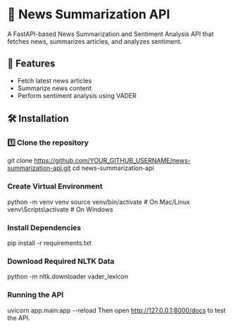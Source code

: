 # 📰 News Summarization API

A FastAPI-based News Summarization and Sentiment Analysis API that fetches news, summarizes articles, and analyzes sentiment.

## 🚀 Features
- Fetch latest news articles
- Summarize news content
- Perform sentiment analysis using VADER

## 🛠️ Installation

### 1️⃣ Clone the repository

git clone https://github.com/YOUR_GITHUB_USERNAME/news-summarization-api.git
cd news-summarization-api

###  Create Virtual Environment
python -m venv venv
source venv/bin/activate  # On Mac/Linux
venv\Scripts\activate  # On Windows

### Install Dependencies
pip install -r requirements.txt

### Download Required NLTK Data
python -m nltk.downloader vader_lexicon

### Running the API
uvicorn app.main:app --reload
Then open http://127.0.0.1:8000/docs to test the API.

